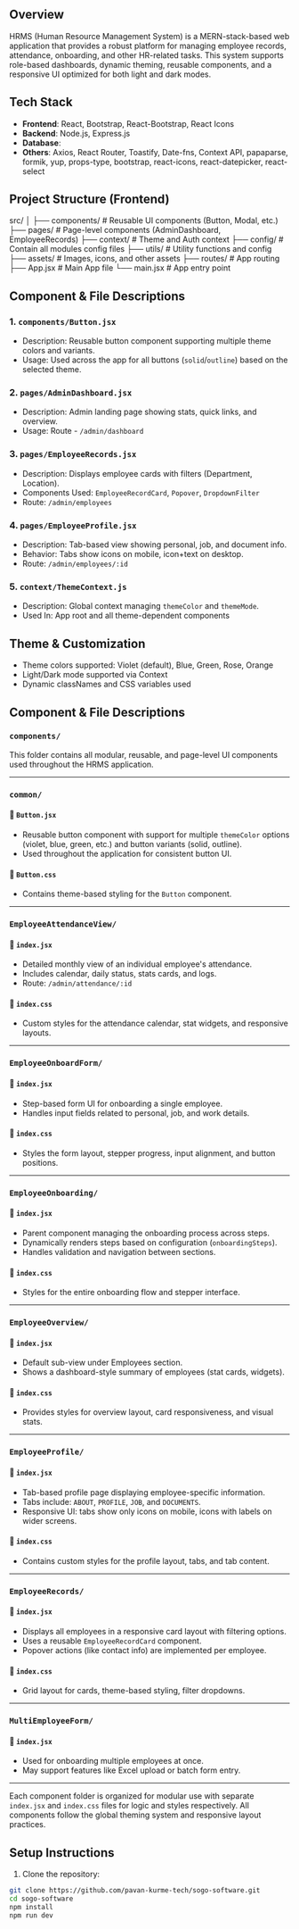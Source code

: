 ## Overview
HRMS (Human Resource Management System) is a MERN-stack-based web application that provides a robust platform for managing employee records, attendance, onboarding, and other HR-related tasks. This system supports role-based dashboards, dynamic theming, reusable components, and a responsive UI optimized for both light and dark modes.

## Tech Stack
- **Frontend**: React, Bootstrap, React-Bootstrap, React Icons
- **Backend**: Node.js, Express.js
- **Database**: 
- **Others**: Axios, React Router, Toastify, Date-fns, Context API, papaparse, formik, yup, props-type, bootstrap, react-icons, react-datepicker, react-select


## Project Structure (Frontend)
src/
│
├── components/          # Reusable UI components (Button, Modal, etc.)
├── pages/               # Page-level components (AdminDashboard, EmployeeRecords)
├── context/             # Theme and Auth context
├── config/              # Contain all modules config files
├── utils/               # Utility functions and config
├── assets/              # Images, icons, and other assets
├── routes/              # App routing
├── App.jsx              # Main App file
└── main.jsx             # App entry point


## Component & File Descriptions
### 1. `components/Button.jsx`
- Description: Reusable button component supporting multiple theme colors and variants.
- Usage: Used across the app for all buttons (`solid`/`outline`) based on the selected theme.

### 2. `pages/AdminDashboard.jsx`
- Description: Admin landing page showing stats, quick links, and overview.
- Usage: Route - `/admin/dashboard`

### 3. `pages/EmployeeRecords.jsx`
- Description: Displays employee cards with filters (Department, Location).
- Components Used: `EmployeeRecordCard`, `Popover`, `DropdownFilter`
- Route: `/admin/employees`

### 4. `pages/EmployeeProfile.jsx`
- Description: Tab-based view showing personal, job, and document info.
- Behavior: Tabs show icons on mobile, icon+text on desktop.
- Route: `/admin/employees/:id`

### 5. `context/ThemeContext.js`
- Description: Global context managing `themeColor` and `themeMode`.
- Used In: App root and all theme-dependent components


## Theme & Customization
- Theme colors supported: Violet (default), Blue, Green, Rose, Orange
- Light/Dark mode supported via Context
- Dynamic classNames and CSS variables used


## Component & File Descriptions

### `components/`
This folder contains all modular, reusable, and page-level UI components used throughout the HRMS application.

---

### `common/`

#### 🔹 `Button.jsx`
- Reusable button component with support for multiple `themeColor` options (violet, blue, green, etc.) and button variants (solid, outline).
- Used throughout the application for consistent button UI.

#### 🔹 `Button.css`
- Contains theme-based styling for the `Button` component.

---

### `EmployeeAttendanceView/`

#### 🔹 `index.jsx`
- Detailed monthly view of an individual employee's attendance.
- Includes calendar, daily status, stats cards, and logs.
- Route: `/admin/attendance/:id`

#### 🔹 `index.css`
- Custom styles for the attendance calendar, stat widgets, and responsive layouts.

---

### `EmployeeOnboardForm/`

#### 🔹 `index.jsx`
- Step-based form UI for onboarding a single employee.
- Handles input fields related to personal, job, and work details.

#### 🔹 `index.css`
- Styles the form layout, stepper progress, input alignment, and button positions.

---

### `EmployeeOnboarding/`

#### 🔹 `index.jsx`
- Parent component managing the onboarding process across steps.
- Dynamically renders steps based on configuration (`onboardingSteps`).
- Handles validation and navigation between sections.

#### 🔹 `index.css`
- Styles for the entire onboarding flow and stepper interface.

---

### `EmployeeOverview/`

#### 🔹 `index.jsx`
- Default sub-view under Employees section.
- Shows a dashboard-style summary of employees (stat cards, widgets).

#### 🔹 `index.css`
- Provides styles for overview layout, card responsiveness, and visual stats.

---

### `EmployeeProfile/`

#### 🔹 `index.jsx`
- Tab-based profile page displaying employee-specific information.
- Tabs include: `ABOUT`, `PROFILE`, `JOB`, and `DOCUMENTS`.
- Responsive UI: tabs show only icons on mobile, icons with labels on wider screens.

#### 🔹 `index.css`
- Contains custom styles for the profile layout, tabs, and tab content.

---

### `EmployeeRecords/`

#### 🔹 `index.jsx`
- Displays all employees in a responsive card layout with filtering options.
- Uses a reusable `EmployeeRecordCard` component.
- Popover actions (like contact info) are implemented per employee.

#### 🔹 `index.css`
- Grid layout for cards, theme-based styling, filter dropdowns.

---

### `MultiEmployeeForm/`

#### 🔹 `index.jsx`
- Used for onboarding multiple employees at once.
- May support features like Excel upload or batch form entry.

---

Each component folder is organized for modular use with separate `index.jsx` and `index.css` files for logic and styles respectively. All components follow the global theming system and responsive layout practices.


## Setup Instructions   
1. Clone the repository:
```bash
git clone https://github.com/pavan-kurme-tech/sogo-software.git
cd sogo-software
npm install
npm run dev